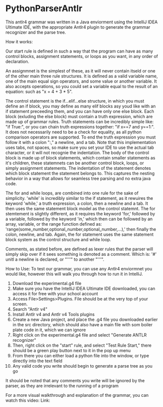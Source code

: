 # PythonParserAntlr


This antlr4 grammar was written in a Java enviorment using the IntelliJ IDEA Ultimate IDE, with the appropriate Antlr4 plugin to generate the grammar recognizer and the parse tree.

How it works: 

Our start rule is defined in such a way that the program can have as many control blocks, assignment statements, or loops as you want, in any order of declaration. 

An assignmnet is the simplest of these, as it will never contain itseld or one of the other main three rule structures. It is defined as a valid variable name, one of the main equal sign operators, and some value or another variable. It also accepts operations, so you could 
set a variable equal to the result of an equation: such as "x = 4 + 3 * 5".

The control statement is the if...elif...else structure, in which you must define an if block, you may define as many elif blocks asy youd like with an if statement preceeding them, and you can have only one else block. Each block (exluding the else block) must contain
a truth expression, which are made up of grammar rules. Truth statements can be incredibly simple like: "if True:", or you can chain truth expressions together: "if x==7 and y==1:". It does not necessarily need to be a check for equality, as all python comparison operators are supported. To end the truth expression you must follow it with a colon ":," a newline, and a tab. Note that this implementation uses tabs, not spaces, so make sure you set your IDE to use the actual tab character, or it will not recognie the indentation. The body of the control block is made up of block statements, which contain smaller statements as it's children, these statemnets can be another control block, loops, or simply assignment statements. The indentation of the statement denotes which block statement the statement belongs to. This captures the nesting behavior in a way that allows for seamless tree parsing and no extra java code. 

The for and while loops, are combined into one rule for the sake of simplicity. 'while' is incredibly similar to the if statement, as it rewuires the keyword 'while,' a truth expression, a colon, then a newline and a tab. It then uses the same statement block model 
as the control statemnt. The for stemtement is slightly different, as it requires the keyword 'for,' followed by a variable, followed by the keyword 'in,' which then can be followed by
an array, variable, or the range function defined as: 'range(some_number,optional_number,optional_number,...),' then finally the colon, newline, and tab. Again, the for statement uses the 
same statement block system as the control structure and while loop. 

Comments, as stated before, are defined as lexer rules that the parser will simply skip over if it sees something is denoted as a comment. Which is: '#' unitl a newline is declared, or
"'''" to another "'''".


How to Use: 
To test our grammar, you can use any Antlr4 enviormnet you would like, however this will walk you through how to run it in IntelliJ.

1. Download the experimental.g4 file
2. Make sure you have the IntelliJ IDEA Ultimate IDE downloaded, you can access it for free with your school account
3. Access File>Settings>Plugins. File should be at the very top of your screen.
4. Search "Antlr v4"
5. Install Antlr v4 and Antlr v4 Tools plugins
6. Create a new Java project, and place the .g4 file you downloaded earlier in the src directory, which should also have a main file with som boiler plate code in it, which we can ignore
7. Right click on the experimental.g4 file and select "Generate ANTLR recognizer"
8. Then, right click on the "start" rule, and select "Test Rule Start," there should be a green play button next to it in the pop up menu
9. From there you can either load a python file into the window, or type directly into the text field
10. Any valid code you write should begin to generate a parse tree as you go

It should be noted that any comments you write will be ignored by the parser, as they are irrelevant to the running of a program

For a more visual walkthrough and explanation of the grammar, you can watch this video: 
Link:
